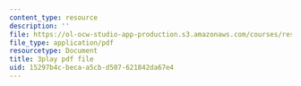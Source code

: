 ```yaml
---
content_type: resource
description: ''
file: https://ol-ocw-studio-app-production.s3.amazonaws.com/courses/res-6-012-introduction-to-probability-spring-2018/15297b4cbecaa5cbd507621842da67e4_fMHJPEcoC08.pdf
file_type: application/pdf
resourcetype: Document
title: 3play pdf file
uid: 15297b4c-beca-a5cb-d507-621842da67e4
---
```

